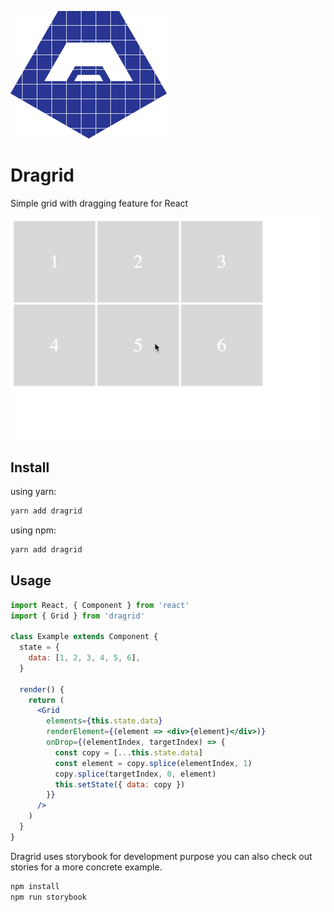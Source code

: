 ![Logo of Dragrid](https://github.com/frinyvonnick/dragrid/blob/master/misc/logo.png)

# Dragrid

Simple grid with dragging feature for React

![Demonstration of dragrid](https://github.com/frinyvonnick/dragrid/blob/master/misc/demo.gif)

## Install 

using yarn:
```bash
yarn add dragrid
```

using npm:
```bash
yarn add dragrid
```

## Usage 

```jsx
import React, { Component } from 'react'
import { Grid } from 'dragrid'

class Example extends Component {
  state = {
    data: [1, 2, 3, 4, 5, 6],
  }

  render() {
    return (
      <Grid
        elements={this.state.data}
        renderElement={(element => <div>{element}</div>)}
        onDrop={(elementIndex, targetIndex) => {
          const copy = [...this.state.data]
          const element = copy.splice(elementIndex, 1)
          copy.splice(targetIndex, 0, element)
          this.setState({ data: copy })
        }}
      />
    )
  }
}
```

Dragrid uses storybook for development purpose you can also check out stories for a more concrete example.

```bash
npm install
npm run storybook
```
